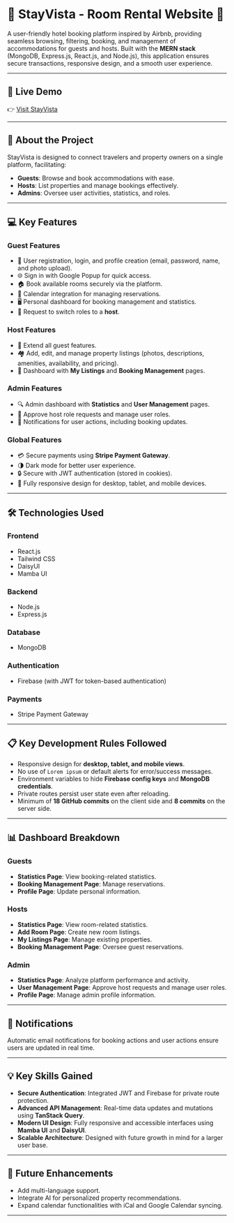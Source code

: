 # 🌟 **StayVista - Room Rental Website** 🌟  

A user-friendly hotel booking platform inspired by Airbnb, providing seamless browsing, filtering, booking, and management of accommodations for guests and hosts. Built with the **MERN stack** (MongoDB, Express.js, React.js, and Node.js), this application ensures secure transactions, responsive design, and a smooth user experience.  

---

## 🚀 **Live Demo**  
👉 [Visit StayVista](#)  

---

## 📖 **About the Project**  

StayVista is designed to connect travelers and property owners on a single platform, facilitating:  
- **Guests**: Browse and book accommodations with ease.  
- **Hosts**: List properties and manage bookings effectively.  
- **Admins**: Oversee user activities, statistics, and roles.  

---

## 💻 **Key Features**  

### **Guest Features**  
- 🔐 User registration, login, and profile creation (email, password, name, and photo upload).  
- 🌐 Sign in with Google Popup for quick access.  
- 🏠 Book available rooms securely via the platform.  
- 📅 Calendar integration for managing reservations.  
- 🖥️ Personal dashboard for booking management and statistics.  
- 🙋 Request to switch roles to a **host**.  

### **Host Features**  
- 🎉 Extend all guest features.  
- 🏘️ Add, edit, and manage property listings (photos, descriptions, amenities, availability, and pricing).  
- 📑 Dashboard with **My Listings** and **Booking Management** pages.  

### **Admin Features**  
- 🔍 Admin dashboard with **Statistics** and **User Management** pages.  
- 🔄 Approve host role requests and manage user roles.  
- 📧 Notifications for user actions, including booking updates.  

### **Global Features**  
- 💳 Secure payments using **Stripe Payment Gateway**.  
- 🌗 Dark mode for better user experience.  
- 🔒 Secure with JWT authentication (stored in cookies).  
- 📱 Fully responsive design for desktop, tablet, and mobile devices.  

---

## 🛠️ **Technologies Used**  

### **Frontend**  
- React.js  
- Tailwind CSS  
- DaisyUI  
- Mamba UI  

### **Backend**  
- Node.js  
- Express.js  

### **Database**  
- MongoDB  

### **Authentication**  
- Firebase (with JWT for token-based authentication)  

### **Payments**  
- Stripe Payment Gateway  

---

## 📋 **Key Development Rules Followed**  
- Responsive design for **desktop, tablet, and mobile views**.  
- No use of `Lorem ipsum` or default alerts for error/success messages.  
- Environment variables to hide **Firebase config keys** and **MongoDB credentials**.  
- Private routes persist user state even after reloading.  
- Minimum of **18 GitHub commits** on the client side and **8 commits** on the server side.  

---

## 📊 **Dashboard Breakdown**  

### **Guests**  
- **Statistics Page**: View booking-related statistics.  
- **Booking Management Page**: Manage reservations.  
- **Profile Page**: Update personal information.  

### **Hosts**  
- **Statistics Page**: View room-related statistics.  
- **Add Room Page**: Create new room listings.  
- **My Listings Page**: Manage existing properties.  
- **Booking Management Page**: Oversee guest reservations.  

### **Admin**  
- **Statistics Page**: Analyze platform performance and activity.  
- **User Management Page**: Approve host requests and manage user roles.  
- **Profile Page**: Manage admin profile information.  

---

## 📧 **Notifications**  
Automatic email notifications for booking actions and user actions ensure users are updated in real time.  

---

## 💡 **Key Skills Gained**  
- **Secure Authentication**: Integrated JWT and Firebase for private route protection.  
- **Advanced API Management**: Real-time data updates and mutations using **TanStack Query**.  
- **Modern UI Design**: Fully responsive and accessible interfaces using **Mamba UI** and **DaisyUI**.  
- **Scalable Architecture**: Designed with future growth in mind for a larger user base.  

---

## 📌 **Future Enhancements**  
- Add multi-language support.  
- Integrate AI for personalized property recommendations.  
- Expand calendar functionalities with iCal and Google Calendar syncing.  

---






